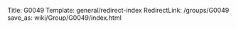 Title: G0049
Template: general/redirect-index
RedirectLink: /groups/G0049
save_as: wiki/Group/G0049/index.html